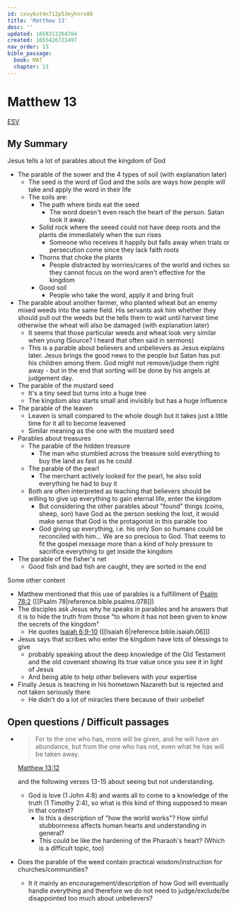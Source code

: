 ```yaml
---
id: cxvy6st4n712p53eyhnrs86
title: 'Matthew 13'
desc: ''
updated: 1659312264784
created: 1655426722497
nav_order: 13
bible_passage:
  book: MAT
  chapter: 13
---
```

# Matthew 13

[ESV](https://www.biblegateway.com/passage/?search=Matthew+13&version=ESV)

## My Summary
Jesus tells a lot of parables about the kingdom of God

- The parable of the sower and the 4 types of soil (with explanation later)
  - The seed is the word of God and the soils are ways how people will take and apply the word in their life
  - The soils are:
    - The path where birds eat the seed
      - The word doesn't even reach the heart of the person. Satan took it away.
    - Solid rock where the seeed could not have deep roots and the plants die immediately when the sun rises
      - Someone who receives it happily but falls away when trials or persecution come since they lack faith roots
    - Thorns that choke the plants
      - People distracted by worries/cares of the world and riches so they cannot focus on the word aren't effective
        for the kingdom
    - Good soil
      - People who take the word, apply it and bring fruit
- The parable about another farmer, who planted wheat but an enemy mixed weeds into the same field. His servants ask
  him whether they should pull out the weeds but the tells them to wait until harvest time otherwise the wheat will
  also be damaged (with explanation later)
  - It seems that those particular weeds and wheat look very similar when young (Source? I heard that often said
    in sermons)
  - This is a parable about believers and unbelievers as Jesus explains later. Jesus brings the good news to the people
    but Satan has put his children among them. God might not remove/judge them right away - but in the end that sorting
    will be done by his angels at judgement day.
- The parable of the mustard seed
  - It's a tiny seed but turns into a huge tree
  - The kingdom also starts small and invisibly but has a huge influence
- The parable of the leaven
  - Leaven is small compared to the whole dough but it takes just a little time for it all to become leavened
  - Similar meaning as the one with the mustard seed
- Parables about treasures
  - The parable of the hidden treasure
    - The man who stumbled across the treasure sold everything to buy the land as fast as he could
  - The parable of the pearl
    - The merchant actively looked for the pearl, he also sold everything he had to buy it
  - Both are often interpreted as teaching that believers should be willing to give up everything to gain eternal life,
    enter the kingdom
    - But considering the other parables about "found" things (coins, sheep, son) have God as the person seeking the
      lost, it would make sense that God is the protagonist in this parable too
    - God giving up everything, i.e. his only Son so humans could be reconciled with him... We are so precious to God.
      That seems to fit the gospel message more than a kind of holy pressure to sacrifice everything to get inside the
      kingdom
- The parable of the fisher's net
  - Good fish and bad fish are caught, they are sorted in the end

Some other content
- Matthew mentioned that this use of parables is a fulfillment of
  [Psalm 78:2](https://www.biblegateway.com/passage/?search=Psalm+78%3A2&version=ESV)
  ([[Psalm 78|reference.bible.psalms.078]])
- The disciples ask Jesus why he speaks in parables and he answers that it is to hide the truth from those "to whom it
  has not been given to know the secrets of the kingdom"
    - He quotes [Isaiah 6:9-10](https://www.biblegateway.com/passage/?search=Isaiah+6%3A9-10&version=ESV)
      ([[Isaiah 6|reference.bible.isaiah.06]])
- Jesus says that scribes who enter the kingdom have lots of blessings to give
  - probably speaking about the deep  knowledge of the Old Testament and the old covenant showing its true value once
    you see it in light of Jesus
  - And being able to help other believers with your expertise
- Finally Jesus is teaching in his hometown Nazareth but is rejected and not taken seriously there
  - He didn't do a lot of miracles there because of their unbelief

## Open questions / Difficult passages
- > For to the one who has, more will be given, and he will have an abundance, but from the one who has not, even what
    he has will be taken away.

  [Matthew 13:12](https://www.biblegateway.com/passage/?search=Matthew+13%3A12&version=ESV)

  and the following verses 13-15 about seeing but not understanding.
  - God is love (1 John 4:8) and wants all to come to a knowledge of the truth (1 Timothy 2:4), so what is this kind of
    thing supposed to mean in that context?
    - Is this a description of "how the world works"? How sinful stubbornness affects human hearts and understanding in
      general?
    - This could be like the hardening of the Pharaoh's heart? (Which is a difficult topic, too)
- Does the parable of the weed contain practical wisdom/instruction for churches/communities?
  - It it mainly an encouragement/description of how God will eventually handle everything and therefore we do not
    need to judge/exclude/be disappointed too much about unbelievers?
